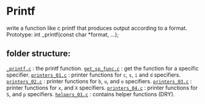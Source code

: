 # Printf

write a function like c printf that produces output according to a format.
Prototype: int \_printf(const char \*format, ...);

## folder structure:

[`_printf.c`](./_printf.c) : the printf function.
[`get_sp_func.c`](./_get.sp_func.c) : get the function for a specific specifier.
[`printers_01.c`](./printers_01.c) : printer functions for `c`, `s`, `i` and `d` specifiers.
[`printers_02.c`](./printers_02.c) : printer functions for `b`, `u`, and `o` specifiers.
[`printers_03.c`](./printers_03.c) : printer functions for `x`, and `X` specifiers.
[`printers_04.c`](./printers_04.c) : printer functions for `S`, and `p` specifiers.
[`helpers_01.c`](./helpers_01.c) : contains helper functions (DRY).
